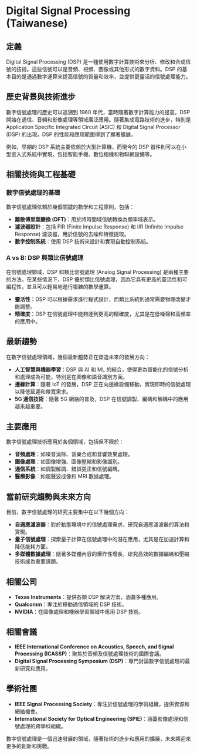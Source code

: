 # Digital Signal Processing (Taiwanese)

## 定義

Digital Signal Processing (DSP) 是一種使用數字計算技術來分析、修改和合成信號的技術。這些信號可以是音頻、視頻、圖像或其他形式的數字資料。DSP 的基本目的是通過數字運算來提高信號的質量和效率，並提供更靈活的信號處理能力。

## 歷史背景與技術進步

數字信號處理的歷史可以追溯到 1960 年代，當時隨著數字計算能力的提高，DSP 開始在通信、音頻和影像處理等領域廣泛應用。隨著集成電路技術的進步，特別是 Application Specific Integrated Circuit (ASIC) 和 Digital Signal Processor (DSP) 的出現，DSP 的性能和應用範圍得到了顯著擴展。

例如，早期的 DSP 系統主要依賴於大型計算機，而現今的 DSP 器件則可以在小型嵌入式系統中實現，包括智能手機、數位相機和物聯網設備等。

## 相關技術與工程基礎

### 數字信號處理的基礎

數字信號處理依賴於幾個關鍵的數學和工程原則，包括：

- **離散傅里葉變換 (DFT)**：用於將時間域信號轉換為頻率域表示。
- **濾波器設計**：包括 FIR (Finite Impulse Response) 和 IIR (Infinite Impulse Response) 濾波器，用於信號的去噪和特徵提取。
- **數字控制系統**：使用 DSP 技術來設計和實現自動控制系統。

### A vs B: DSP 與類比信號處理

在信號處理領域，DSP 和類比信號處理 (Analog Signal Processing) 是兩種主要的方法。在某些情況下，DSP 優於類比信號處理，因為它具有更高的靈活性和可編程性，並且可以輕易地進行複雜的數學運算。

- **靈活性**：DSP 可以根據需求進行程式設計，而類比系統則通常需要物理改變才能調整。
- **精確度**：DSP 在信號處理中能夠達到更高的精確度，尤其是在低噪聲和高頻率的應用中。

## 最新趨勢

在數字信號處理領域，幾個最新趨勢正在塑造未來的發展方向：

- **人工智慧與機器學習**：DSP 與 AI 和 ML 的結合，使得更為智能化的信號分析和處理成為可能，特別是在圖像和語音識別方面。
- **邊緣計算**：隨著 IoT 的發展，DSP 正在向邊緣設備移動，實現即時的信號處理以降低延遲和帶寬需求。
- **5G 通信技術**：隨著 5G 網絡的普及，DSP 在信號調製、編碼和解碼中的應用越來越重要。

## 主要應用

數字信號處理技術應用於各個領域，包括但不限於：

- **音頻處理**：如噪音消除、音樂合成和音響效果處理。
- **圖像處理**：如圖像增強、圖像壓縮和影像識別。
- **通信系統**：如調製解調、錯誤更正和信號編碼。
- **醫療影像**：如超聲波成像和 MRI 數據處理。

## 當前研究趨勢與未來方向

目前，數字信號處理的研究主要集中在以下幾個方向：

- **自適應濾波器**：對於動態環境中的信號處理需求，研究自適應濾波器的算法和實現。
- **量子信號處理**：探索量子計算在信號處理中的潛在應用，尤其是在加速計算和降低能耗方面。
- **多媒體數據處理**：隨著多媒體內容的爆炸性增長，研究高效的數據編碼和壓縮技術成為重要課題。

## 相關公司

- **Texas Instruments**：提供各類 DSP 解決方案，涵蓋多種應用。
- **Qualcomm**：專注於移動通信領域的 DSP 技術。
- **NVIDIA**：在圖像處理和機器學習領域中應用 DSP 技術。

## 相關會議

- **IEEE International Conference on Acoustics, Speech, and Signal Processing (ICASSP)**：聚焦於音頻及信號處理技術的國際會議。
- **Digital Signal Processing Symposium (DSP)**：專門討論數字信號處理的最新研究和應用。

## 學術社團

- **IEEE Signal Processing Society**：專注於信號處理的學術組織，提供資源和網絡機會。
- **International Society for Optical Engineering (SPIE)**：涵蓋影像處理和信號處理的跨學科組織。

數字信號處理是一個迅速發展的領域，隨著技術的進步和應用的擴展，未來將迎來更多的創新和挑戰。